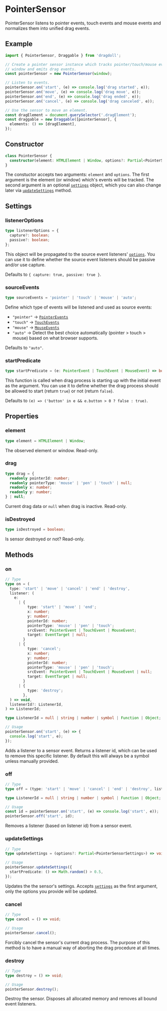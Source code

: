 # PointerSensor

PointerSensor listens to pointer events, touch events and mouse events and normalizes them into unified drag events.

## Example

```ts
import { PointerSensor, Draggable } from 'dragdoll';

// Create a pointer sensor instance which tracks pointer/touch/mouse events in
// window and emits drag events.
const pointerSensor = new PointerSensor(window);

// Listen to events.
pointerSensor.on('start', (e) => console.log('drag started', e));
pointerSensor.on('move', (e) => console.log('drag move', e));
pointerSensor.on('end', (e) => console.log('drag ended', e));
pointerSensor.on('cancel', (e) => console.log('drag canceled', e));

// Use the sensor to move an element.
const dragElement = document.querySelector('.dragElement');
const draggable = new Draggable([pointerSensor], {
  elements: () => [dragElement],
});
```

## Constructor

```ts
class PointerSensor {
  constructor(element: HTMLElement | Window, options?: Partial<PointerSensorSettings>) {}
}
```

The constuctor accepts two arguments: `element` and `options`. The first argument is the element (or window) which's events will be tracked. The second argument is an optional [`settings`](#settings) object, which you can also change later via [`updateSettings`](#updatesettings) method.

## Settings

### listenerOptions

```ts
type listenerOptions = {
  capture?: boolean;
  passive?: boolean;
};
```

This object will be propagated to the source event listeners' [`options`](https://developer.mozilla.org/en-US/docs/Web/API/EventTarget/addEventListener). You can use it to define whether the source event listeners should be passive and/or use capture.

Defaults to `{ capture: true, passive: true }`.

### sourceEvents

```ts
type sourceEvents = 'pointer' | 'touch' | 'mouse' | 'auto';
```

Define which type of events will be listened and used as source events:

- `"pointer"` -> [`PointerEvents`](https://developer.mozilla.org/en-US/docs/Web/API/PointerEvent)
- `"touch"` -> [`TouchEvents`](https://developer.mozilla.org/en-US/docs/Web/API/TouchEvent)
- `"mouse"` -> [`MouseEvents`](https://developer.mozilla.org/en-US/docs/Web/API/MouseEvent)
- `"auto"` -> Detect the best choice automatically (pointer > touch > mouse) based on what browser supports.

Defaults to `"auto"`.

### startPredicate

```ts
type startPredicate = (e: PointerEvent | TouchEvent | MouseEvent) => boolean;
```

This function is called when drag process is starting up with the initial event as the argument. You can use it to define whether the drag process should be allowed to start (return `true`) or not (return `false`).

Defaults to `(e) => ('button' in e && e.button > 0 ? false : true)`.

## Properties

### element

```ts
type element = HTMLElement | Window;
```

The observed element or window. Read-only.

### drag

```ts
type drag = {
  readonly pointerId: number;
  readonly pointerType: 'mouse' | 'pen' | 'touch' | null;
  readonly x: number;
  readonly y: number;
} | null;
```

Current drag data or `null` when drag is inactive. Read-only.

### isDestroyed

```ts
type isDestroyed = boolean;
```

Is sensor destroyed or not? Read-only.

## Methods

### on

```ts
// Type
type on = (
  type: 'start' | 'move' | 'cancel' | 'end' | 'destroy',
  listener: (
    e:
      | {
          type: 'start' | 'move' | 'end';
          x: number;
          y: number;
          pointerId: number;
          pointerType: 'mouse' | 'pen' | 'touch';
          srcEvent: PointerEvent | TouchEvent | MouseEvent;
          target: EventTarget | null;
        }
      | {
          type: 'cancel';
          x: number;
          y: number;
          pointerId: number;
          pointerType: 'mouse' | 'pen' | 'touch';
          srcEvent: PointerEvent | TouchEvent | MouseEvent | null;
          target: EventTarget | null;
        }
      | {
          type: 'destroy';
        },
  ) => void,
  listenerId?: ListenerId,
) => ListenerId;

type ListenerId = null | string | number | symbol | Function | Object;

// Usage
pointerSensor.on('start', (e) => {
  console.log('start', e);
});
```

Adds a listener to a sensor event. Returns a listener id, which can be used to remove this specific listener. By default this will always be a symbol unless manually provided.

### off

```ts
// Type
type off = (type: 'start' | 'move' | 'cancel' | 'end' | 'destroy', listenerId: ListenerId) => void;

type ListenerId = null | string | number | symbol | Function | Object;

// Usage
const id = pointerSensor.on('start', (e) => console.log('start', e));
pointerSensor.off('start', id);
```

Removes a listener (based on listener id) from a sensor event.

### updateSettings

```ts
// Type
type updateSettings = (options?: Partial<PointerSensorSettings>) => void;

// Usage
pointerSensor.updateSettings({
  startPredicate: () => Math.random() > 0.5,
});
```

Updates the the sensor's settings. Accepts [`settings`](#settings) as the first argument, only the options you provide will be updated.

### cancel

```ts
// Type
type cancel = () => void;

// Usage
pointerSensor.cancel();
```

Forcibly cancel the sensor's current drag process. The purpose of this method is to have a manual way of aborting the drag procedure at all times.

### destroy

```ts
// Type
type destroy = () => void;

// Usage
pointerSensor.destroy();
```

Destroy the sensor. Disposes all allocated memory and removes all bound event listeners.
